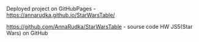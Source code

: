 Deployed project on GitHubPages - https://annarudka.github.io/StarWarsTable/

https://github.com/AnnaRudka/StarWarsTable - sourse code HW JS5(Star Wars) on GitHub